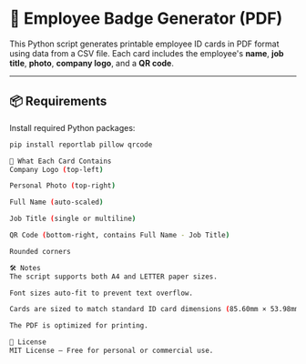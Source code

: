 # 🪪 Employee Badge Generator (PDF)

This Python script generates printable employee ID cards in PDF format using data from a CSV file. Each card includes the employee's **name**, **job title**, **photo**, **company logo**, and a **QR code**.

---

## 📦 Requirements

Install required Python packages:

```bash
pip install reportlab pillow qrcode

📄 What Each Card Contains
Company Logo (top-left)

Personal Photo (top-right)

Full Name (auto-scaled)

Job Title (single or multiline)

QR Code (bottom-right, contains Full Name - Job Title)

Rounded corners

🛠 Notes
The script supports both A4 and LETTER paper sizes.

Font sizes auto-fit to prevent text overflow.

Cards are sized to match standard ID card dimensions (85.60mm × 53.98mm).

The PDF is optimized for printing.

📄 License
MIT License — Free for personal or commercial use.
